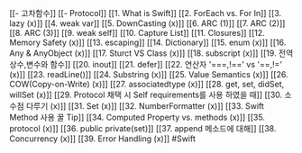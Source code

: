 [[- 고차함수]]
[[- Protocol]]
[[1. What is Swift]]
[[2. ForEach vs. For In]]
[[3. lazy (x)]]
[[4. weak var]]
[[5. DownCasting (x)]]
[[6. ARC  (1)]]
[[7. ARC (2)]]
[[8. ARC (3)]]
[[9. weak self]]
[[10. Capture List]]
[[11. Closures]]
[[12. Memory Safety (x)]]
[[13. escaping]]
[[14. Dictionary]]
[[15. enum (x)]]
[[16. Any & AnyObject (x)]]
[[17. Sturct VS Class (x)]]
[[18. subscript (x)]]
[[19. 전역상수,변수와 함수]]
[[20. inout]]
[[21. defer]]
[[22. 연산자 '===,!==' vs '==,!=' (x)]]
[[23. readLine()]]
[[24. Substring (x)]]
[[25. Value Semantics (x)]]
[[26. COW(Copy-on-Write) (x)]]
[[27. associatedtype (x)]]
[[28. get, set, didSet, willSet (x)]]
[[29. Protocol 채택 시 Self requirements를 사용 하였을 때]]
[[30. 소수점 다루기 (x)]]
[[31. Set (x)]]
[[32. NumberFormatter (x)]]
[[33. Swift Method 사용 꿀 Tip]]
[[34. Computed Property vs. methods (x)]]
[[35. protocol (x)]]
[[36. public private(set)]]
[[37. append 메소드에 대해]]
[[38. Concurrency (x)]]
[[39. Error Handling (x)]]
#Swift 